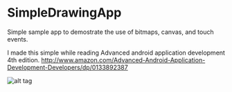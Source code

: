# SimpleDrawingApp
Simple sample app to demostrate the use of bitmaps, canvas, and touch events.

I made this simple while reading Advanced android application development 4th edition. 
http://www.amazon.com/Advanced-Android-Application-Development-Developers/dp/0133892387

![alt tag](https://dl.dropboxusercontent.com/u/45308677/androidPaintApp.png)
